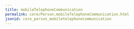 ```yaml
---
title: mobileTelephoneCommunication
permalink: core/Person.mobileTelephoneCommunication.html
jsonid: core_person_mobiletelephonecommunication
---
```

